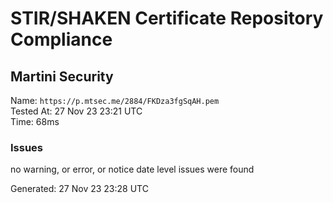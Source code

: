 # STIR/SHAKEN Certificate Repository Compliance

## Martini Security

Name: `https://p.mtsec.me/2884/FKDza3fgSqAH.pem`\
Tested At: 27 Nov 23 23:21 UTC\
Time: 68ms

### Issues

no warning, or error, or notice date level issues were found

Generated: 27 Nov 23 23:28 UTC